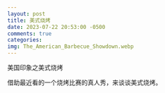 ```yaml
---
layout: post
title: 美式烧烤
date: 2023-07-22 20:53:00 -0500
comments: true
categories: 
img: The_American_Barbecue_Showdown.webp
---
```


美国印象之美式烧烤
<!-- more -->
借助最近看的一个烧烤比赛的真人秀，来谈谈美式烧烤。

